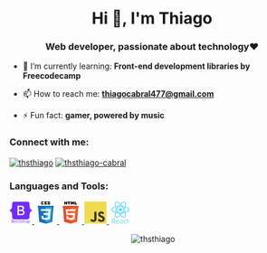 <h1 align="center">Hi 👋, I'm Thiago</h1>
<h3 align="center">Web developer, passionate about technology❤</h3>

- 🌱 I’m currently learning: **Front-end development libraries by Freecodecamp**

- 📫 How to reach me: **thiagocabral477@gmail.com**

- ⚡ Fun fact: **gamer, powered by music**

<h3 align="left">Connect with me:</h3>
<p align="left">
<a href="https://codepen.io/thsthiago" target="blank"><img align="center" src="https://cdn.jsdelivr.net/npm/simple-icons@3.0.1/icons/codepen.svg" alt="thsthiago" height="30" width="40" /></a>
<a href="https://linkedin.com/in/thsthiago-cabral" target="blank"><img align="center" src="https://cdn.jsdelivr.net/npm/simple-icons@3.0.1/icons/linkedin.svg" alt="thsthiago-cabral" height="30" width="40" /></a>
</p>

<h3 align="left">Languages and Tools:</h3>
<p align="left"> <a href="https://getbootstrap.com" target="_blank"> <img src="https://raw.githubusercontent.com/devicons/devicon/master/icons/bootstrap/bootstrap-plain-wordmark.svg" alt="bootstrap" width="40" height="40"/> </a> <a href="https://www.w3schools.com/css/" target="_blank"> <img src="https://raw.githubusercontent.com/devicons/devicon/master/icons/css3/css3-original-wordmark.svg" alt="css3" width="40" height="40"/> </a> <a href="https://www.w3.org/html/" target="_blank"> <img src="https://raw.githubusercontent.com/devicons/devicon/master/icons/html5/html5-original-wordmark.svg" alt="html5" width="40" height="40"/> </a> <a href="https://developer.mozilla.org/en-US/docs/Web/JavaScript" target="_blank"> <img src="https://raw.githubusercontent.com/devicons/devicon/master/icons/javascript/javascript-original.svg" alt="javascript" width="40" height="40"/> </a> <a href="https://reactjs.org/" target="_blank"> <img src="https://raw.githubusercontent.com/devicons/devicon/master/icons/react/react-original-wordmark.svg" alt="react" width="40" height="40"/> </a> </p>

<p align="center">&nbsp;<img align="center" src="https://github-readme-stats.vercel.app/api?username=thsthiago&show_icons=true&locale=en&theme=radical" alt="thsthiago" /></p>
